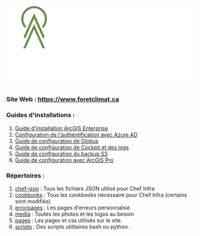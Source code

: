 ![Passerelle Forêt-Climat](media/logos/FORETCLIMAT/logo_blanc_couleur/passerelle_foret_climat_blanc_couleur.png)

### Site Web : https://www.foretclimat.ca

### Guides d'installations :
1. [Guide d'installation ArcGIS Enterprise](install_guide.md)
2. [Configuration de l'authentification avec Azure AD](AzureAD_guide.md)
3. [Guide de configuration de Globus](globus_guide.md)
4. [Guide de configuration de Cockpit et des logs](cockpit_config.md)
5. [Guide de configuration du backup S3](backup_config.md)
6. [Guide de configuration avec ArcGIS Pro](Pro_config.md)

### Répertoires :
1. [chef-json](chef-json) : Tous les fichiers JSON utilisé pour Chef Infra
2. [cookbooks](cookbooks) : Tous les cookbooks nécessaire pour Chef Infra (certains sont modifiés)
3. [errorpages](errorpages) : Les pages d'erreurs personnalisé
4. [media](media) : Toutes les photos et les logos au besoin
5. [pages](pages) : Les pages et css utilisés sur le site.
6. [scripts](scripts) : Des scripts utilitaires bash ou python.
